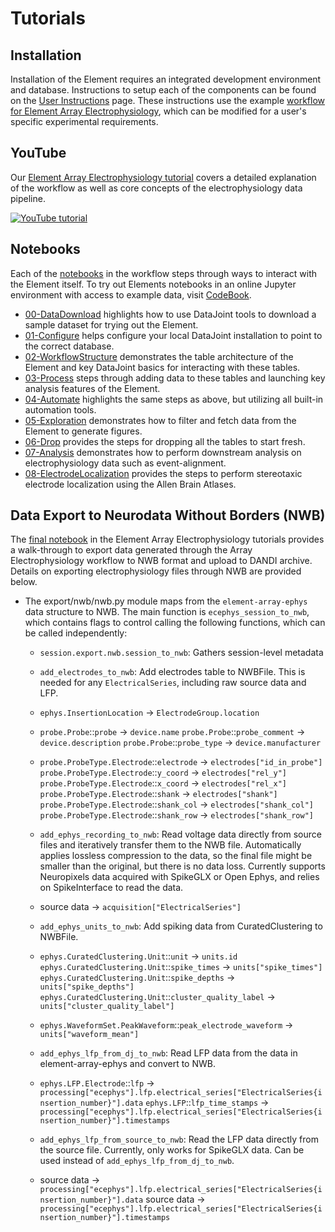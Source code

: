 # Tutorials

## Installation

Installation of the Element requires an integrated development environment and database. Instructions to setup each of the components can be found on the [User Instructions](datajoint.com/docs/elements/user-instructions) page. These instructions use the example [workflow for Element Array Electrophysiology](https://github.com/datajoint/workflow-array-ephys), which can be modified for a user's specific experimental requirements.

## YouTube

Our [Element Array Electrophysiology tutorial](https://www.youtube.com/watch?v=KQlGYOBq7ow) covers a detailed explanation of the workflow as well as core concepts of the electrophysiology data pipeline.

[![YouTube tutorial](https://img.youtube.com/vi/KQlGYOBq7ow/0.jpg)](https://www.youtube.com/watch?v=KQlGYOBq7ow)


## Notebooks

Each of the [notebooks](https://github.com/datajoint/workflow-array-ephys/tree/main/notebooks) in the workflow steps through ways to interact with the Element itself. To try out Elements notebooks in an online Jupyter environment with access to example data, visit [CodeBook](https://codebook.datajoint.io/).

- [00-DataDownload](https://github.com/datajoint/workflow-array-ephys/blob/main/notebooks/00-data-download-optional.ipynb) highlights how to use DataJoint tools to download a sample dataset for trying out the Element.
- [01-Configure](https://github.com/datajoint/workflow-array-ephys/blob/main/notebooks/01-configure.ipynb) helps configure your local DataJoint installation to point to the correct database.
- [02-WorkflowStructure](https://github.com/datajoint/workflow-array-ephys/blob/main/notebooks/02-workflow-structure-optional.ipynb) demonstrates the table architecture of the Element and key DataJoint basics for interacting with these tables.
- [03-Process](https://github.com/datajoint/workflow-array-ephys/blob/main/notebooks/03-process.ipynb) steps through adding data to these tables and launching key analysis features of the Element.
- [04-Automate](https://github.com/datajoint/workflow-array-ephys/blob/main/notebooks/04-automate-optional.ipynb) highlights the same steps as above, but utilizing all built-in automation tools.
- [05-Exploration](https://github.com/datajoint/workflow-array-ephys/blob/main/notebooks/05-explore.ipynb) demonstrates how to filter and fetch data from the Element to generate figures.
- [06-Drop](https://github.com/datajoint/workflow-array-ephys/blob/main/notebooks/06-drop-optional.ipynb) provides the steps for dropping all the tables to start fresh.
- [07-Analysis](https://github.com/datajoint/workflow-array-ephys/blob/main/notebooks/07-downstream-analysis.ipynb) demonstrates how to perform downstream analysis on electrophysiology data such as event-alignment.
- [08-ElectrodeLocalization](https://github.com/datajoint/workflow-array-ephys/blob/main/notebooks/08-electrode-localization.ipynb) provides the steps to perform stereotaxic electrode localization using the Allen Brain Atlases.

## Data Export to Neurodata Without Borders (NWB)

The [final notebook](https://github.com/datajoint/workflow-array-ephys/blob/main/notebooks/09-NWB-export.ipynb) in the Element Array Electrophysiology tutorials provides a walk-through to export data generated through the Array Electrophysiology workflow to NWB format and upload to DANDI archive. Details on exporting electrophysiology files through NWB are provided below.

+ The export/nwb/nwb.py module maps from the `element-array-ephys` data structure to NWB. The main function is `ecephys_session_to_nwb`, which contains flags to control calling the following functions, which can be called independently:

    + `session.export.nwb.session_to_nwb`: Gathers session-level metadata

    + `add_electrodes_to_nwb`: Add electrodes table to NWBFile. This is needed for any `ElectricalSeries`, including raw source data and LFP.

    + `ephys.InsertionLocation` -> `ElectrodeGroup.location`

    + `probe.Probe`::`probe` -> `device.name` `probe.Probe`::`probe_comment` -> `device.description` `probe.Probe`::`probe_type` -> `device.manufacturer`

    + `probe.ProbeType.Electrode`::`electrode` -> `electrodes["id_in_probe"] probe.ProbeType.Electrode`::`y_coord` -> `electrodes["rel_y"] probe.ProbeType.Electrode`::`x_coord` -> `electrodes["rel_x"] probe.ProbeType.Electrode`::`shank` -> `electrodes["shank"]` `probe.ProbeType.Electrode`::`shank_col` -> `electrodes["shank_col"]` `probe.ProbeType.Electrode`::`shank_row` -> `electrodes["shank_row"]`

    + `add_ephys_recording_to_nwb`: Read voltage data directly from source files and iteratively transfer them to the NWB file. Automatically applies lossless compression to the data, so the final file might be smaller than the original, but there is no data loss. Currently supports Neuropixels data acquired with SpikeGLX or Open Ephys, and relies on SpikeInterface to read the data.

    + source data -> `acquisition["ElectricalSeries"]`

    + `add_ephys_units_to_nwb`: Add spiking data from CuratedClustering to NWBFile.

    + `ephys.CuratedClustering.Unit`::`unit` -> `units.id` `ephys.CuratedClustering.Unit`::`spike_times` -> `units["spike_times"]` `ephys.CuratedClustering.Unit`::`spike_depths` -> `units["spike_depths"]` `ephys.CuratedClustering.Unit`::`cluster_quality_label` -> `units["cluster_quality_label"]`

    + `ephys.WaveformSet.PeakWaveform`::`peak_electrode_waveform` -> `units["waveform_mean"]`

    + `add_ephys_lfp_from_dj_to_nwb`: Read LFP data from the data in element-array-ephys and convert to NWB.

    + `ephys.LFP.Electrode`::`lfp` -> `processing["ecephys"].lfp.electrical_series["ElectricalSeries{insertion_number}"].data` `ephys.LFP`::`lfp_time_stamps` -> `processing["ecephys"].lfp.electrical_series["ElectricalSeries{insertion_number}"].timestamps`

    + `add_ephys_lfp_from_source_to_nwb`: Read the LFP data directly from the source file. Currently, only works for SpikeGLX data. Can be used instead of `add_ephys_lfp_from_dj_to_nwb`.

    + source data -> `processing["ecephys"].lfp.electrical_series["ElectricalSeries{insertion_number}"].data` source data -> `processing["ecephys"].lfp.electrical_series["ElectricalSeries{insertion_number}"].timestamps`
